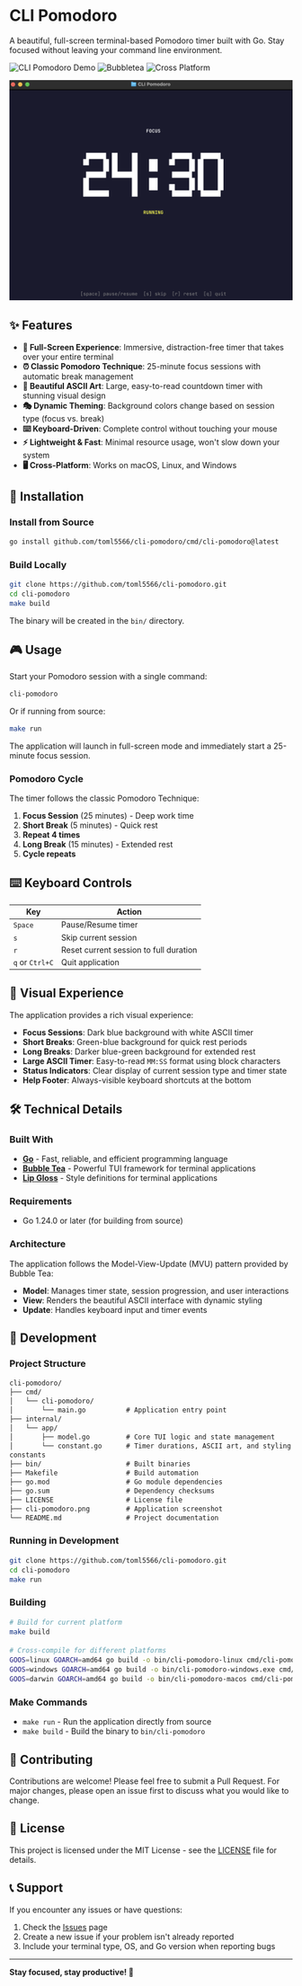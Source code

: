 # CLI Pomodoro

A beautiful, full-screen terminal-based Pomodoro timer built with Go. Stay focused without leaving your command line environment.

![CLI Pomodoro Demo](https://img.shields.io/badge/Built%20with-Go-00ADD8?style=for-the-badge&logo=go)
![Bubbletea](https://img.shields.io/badge/TUI-Bubbletea-FF69B4?style=for-the-badge)
![Cross Platform](https://img.shields.io/badge/Platform-Cross--Platform-success?style=for-the-badge)

![CLI Pomodoro Screenshot](cli-pomodoro.png)

## ✨ Features

- **🎯 Full-Screen Experience**: Immersive, distraction-free timer that takes over your entire terminal
- **⏰ Classic Pomodoro Technique**: 25-minute focus sessions with automatic break management
- **🎨 Beautiful ASCII Art**: Large, easy-to-read countdown timer with stunning visual design
- **🎭 Dynamic Theming**: Background colors change based on session type (focus vs. break)
- **⌨️ Keyboard-Driven**: Complete control without touching your mouse
- **⚡ Lightweight & Fast**: Minimal resource usage, won't slow down your system
- **🖥️ Cross-Platform**: Works on macOS, Linux, and Windows

## 🚀 Installation

### Install from Source

```bash
go install github.com/toml5566/cli-pomodoro/cmd/cli-pomodoro@latest
```

### Build Locally

```bash
git clone https://github.com/toml5566/cli-pomodoro.git
cd cli-pomodoro
make build
```

The binary will be created in the `bin/` directory.

## 🎮 Usage

Start your Pomodoro session with a single command:

```bash
cli-pomodoro
```

Or if running from source:

```bash
make run
```

The application will launch in full-screen mode and immediately start a 25-minute focus session.

### Pomodoro Cycle

The timer follows the classic Pomodoro Technique:

1. **Focus Session** (25 minutes) - Deep work time
2. **Short Break** (5 minutes) - Quick rest
3. **Repeat 4 times**
4. **Long Break** (15 minutes) - Extended rest
5. **Cycle repeats**

## ⌨️ Keyboard Controls

| Key | Action |
|-----|--------|
| `Space` | Pause/Resume timer |
| `s` | Skip current session |
| `r` | Reset current session to full duration |
| `q` or `Ctrl+C` | Quit application |

## 🎨 Visual Experience

The application provides a rich visual experience:

- **Focus Sessions**: Dark blue background with white ASCII timer
- **Short Breaks**: Green-blue background for quick rest periods  
- **Long Breaks**: Darker blue-green background for extended rest
- **Large ASCII Timer**: Easy-to-read `MM:SS` format using block characters
- **Status Indicators**: Clear display of current session type and timer state
- **Help Footer**: Always-visible keyboard shortcuts at the bottom

## 🛠️ Technical Details

### Built With

- **[Go](https://golang.org/)** - Fast, reliable, and efficient programming language
- **[Bubble Tea](https://github.com/charmbracelet/bubbletea)** - Powerful TUI framework for terminal applications
- **[Lip Gloss](https://github.com/charmbracelet/lipgloss)** - Style definitions for terminal applications

### Requirements

- Go 1.24.0 or later (for building from source)

### Architecture

The application follows the Model-View-Update (MVU) pattern provided by Bubble Tea:

- **Model**: Manages timer state, session progression, and user interactions
- **View**: Renders the beautiful ASCII interface with dynamic styling
- **Update**: Handles keyboard input and timer events

## 🔧 Development

### Project Structure

```
cli-pomodoro/
├── cmd/
│   └── cli-pomodoro/
│       └── main.go          # Application entry point
├── internal/
│   └── app/
│       ├── model.go         # Core TUI logic and state management
│       └── constant.go      # Timer durations, ASCII art, and styling constants
├── bin/                     # Built binaries
├── Makefile                 # Build automation
├── go.mod                   # Go module dependencies
├── go.sum                   # Dependency checksums
├── LICENSE                  # License file
├── cli-pomodoro.png         # Application screenshot
└── README.md                # Project documentation
```

### Running in Development

```bash
git clone https://github.com/toml5566/cli-pomodoro.git
cd cli-pomodoro
make run
```

### Building

```bash
# Build for current platform
make build

# Cross-compile for different platforms
GOOS=linux GOARCH=amd64 go build -o bin/cli-pomodoro-linux cmd/cli-pomodoro/main.go
GOOS=windows GOARCH=amd64 go build -o bin/cli-pomodoro-windows.exe cmd/cli-pomodoro/main.go
GOOS=darwin GOARCH=amd64 go build -o bin/cli-pomodoro-macos cmd/cli-pomodoro/main.go
```

### Make Commands

- `make run` - Run the application directly from source
- `make build` - Build the binary to `bin/cli-pomodoro`

## 🤝 Contributing

Contributions are welcome! Please feel free to submit a Pull Request. For major changes, please open an issue first to discuss what you would like to change.

## 📝 License

This project is licensed under the MIT License - see the [LICENSE](LICENSE) file for details.

## 📞 Support

If you encounter any issues or have questions:

1. Check the [Issues](https://github.com/toml5566/cli-pomodoro/issues) page
2. Create a new issue if your problem isn't already reported
3. Include your terminal type, OS, and Go version when reporting bugs

---

**Stay focused, stay productive! 🍅**
